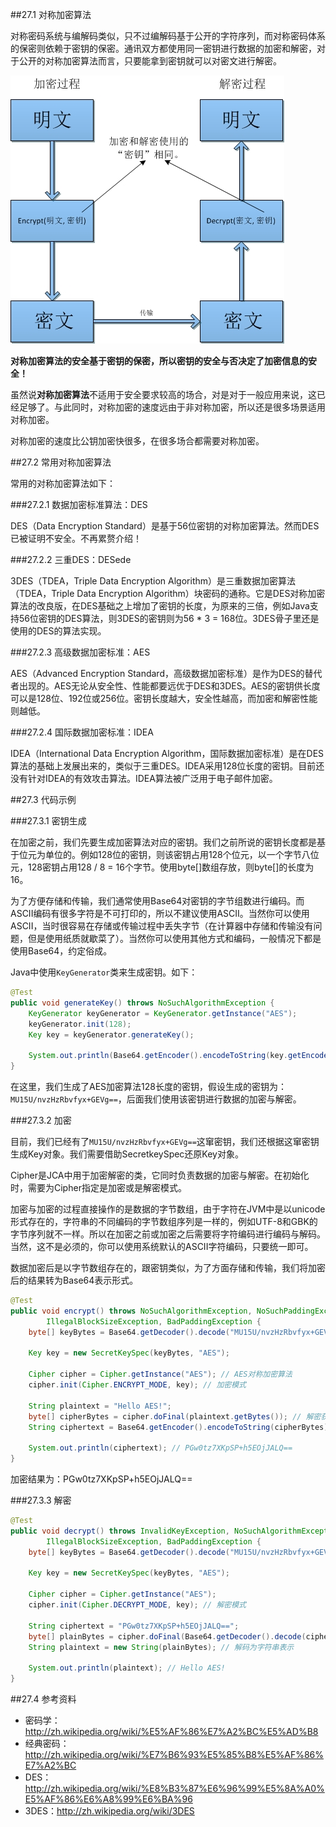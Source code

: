 ##27.1 对称加密算法

对称密码系统与编解码类似，只不过编解码基于公开的字符序列，而对称密码体系的保密则依赖于密钥的保密。通讯双方都使用同一密钥进行数据的加密和解密，对于公开的对称加密算法而言，只要能拿到密钥就可以对密文进行解密。

![对称加密算法](images/27-1.jpg)

**对称加密算法的安全基于密钥的保密，所以密钥的安全与否决定了加密信息的安全！**

虽然说**对称加密算法**不适用于安全要求较高的场合，对是对于一般应用来说，这已经足够了。与此同时，对称加密的速度远由于非对称加密，所以还是很多场景适用对称加密。

对称加密的速度比公钥加密快很多，在很多场合都需要对称加密。

##27.2 常用对称加密算法

常用的对称加密算法如下：

###27.2.1 数据加密标准算法：DES

DES（Data Encryption Standard）是基于56位密钥的对称加密算法。然而DES已被证明不安全。不再累赘介绍！

###27.2.2 三重DES：DESede

3DES（TDEA，Triple Data Encryption Algorithm）是三重数据加密算法（TDEA，Triple Data Encryption Algorithm）块密码的通称。它是DES对称加密算法的改良版，在DES基础之上增加了密钥的长度，为原来的三倍，例如Java支持56位密钥的DES算法，则3DES的密钥则为56 * 3 = 168位。3DES骨子里还是使用的DES的算法实现。

###27.2.3 高级数据加密标准：AES

AES（Advanced Encryption Standard，高级数据加密标准）是作为DES的替代者出现的。AES无论从安全性、性能都要远优于DES和3DES。AES的密钥供长度可以是128位、192位或256位。密钥长度越大，安全性越高，而加密和解密性能则越低。

###27.2.4 国际数据加密标准：IDEA

IDEA（International Data Encryption Algorithm，国际数据加密标准）是在DES算法的基础上发展出来的，类似于三重DES。IDEA采用128位长度的密钥。目前还没有针对IDEA的有效攻击算法。IDEA算法被广泛用于电子邮件加密。

##27.3 代码示例

###27.3.1  密钥生成

在加密之前，我们先要生成加密算法对应的密钥。我们之前所说的密钥长度都是基于位元为单位的。例如128位的密钥，则该密钥占用128个位元，以一个字节八位元，128密钥占用128 / 8 = 16个字节。使用byte[]数组存放，则byte[]的长度为16。

为了方便存储和传输，我们通常使用Base64对密钥的字节组数进行编码。而ASCII编码有很多字符是不可打印的，所以不建议使用ASCII。当然你可以使用ASCII，当时很容易在存储或传输过程中丢失字节（在计算器中存储和传输没有问题，但是使用纸质就歇菜了）。当然你可以使用其他方式和编码，一般情况下都是使用Base64，约定俗成。

Java中使用`KeyGenerator`类来生成密钥。如下：

```Java
@Test
public void generateKey() throws NoSuchAlgorithmException {
	KeyGenerator keyGenerator = KeyGenerator.getInstance("AES");
	keyGenerator.init(128);
	Key key = keyGenerator.generateKey();

	System.out.println(Base64.getEncoder().encodeToString(key.getEncoded())); // MU15U/nvzHzRbvfyx+GEVg==
}
```
在这里，我们生成了AES加密算法128长度的密钥，假设生成的密钥为：`MU15U/nvzHzRbvfyx+GEVg==`，后面我们使用该密钥进行数据的加密与解密。

###27.3.2 加密

目前，我们已经有了`MU15U/nvzHzRbvfyx+GEVg==`这窜密钥，我们还根据这窜密钥生成Key对象。我们需要借助SecretkeySpec还原Key对象。

Cipher是JCA中用于加密解密的类，它同时负责数据的加密与解密。在初始化时，需要为Cipher指定是加密或是解密模式。

加密与加密的过程直接操作的是数据的字节数组，由于字符在JVM中是以unicode形式存在的，字符串的不同编码的字节数组序列是一样的，例如UTF-8和GBK的字节序列就不一样。所以在加密之前或加密之后需要将字符编码进行编码与解码。当然，这不是必须的，你可以使用系统默认的ASCII字符编码，只要统一即可。

数据加密后是以字节数组存在的，跟密钥类似，为了方面存储和传输，我们将加密后的结果转为Base64表示形式。

```Java
@Test
public void encrypt() throws NoSuchAlgorithmException, NoSuchPaddingException, InvalidKeyException,
		IllegalBlockSizeException, BadPaddingException {
	byte[] keyBytes = Base64.getDecoder().decode("MU15U/nvzHzRbvfyx+GEVg=="); // 根据密钥的Base64表示生产密钥的字节数组

	Key key = new SecretKeySpec(keyBytes, "AES");

	Cipher cipher = Cipher.getInstance("AES"); // AES对称加密算法
	cipher.init(Cipher.ENCRYPT_MODE, key); // 加密模式

	String plaintext = "Hello AES!";
	byte[] cipherBytes = cipher.doFinal(plaintext.getBytes()); // 解密获得明文的字节数组
	String ciphertext = Base64.getEncoder().encodeToString(cipherBytes); // 生成密文的Base64表示

	System.out.println(ciphertext); // PGw0tz7XKpSP+h5EOjJALQ==
}
```

加密结果为：PGw0tz7XKpSP+h5EOjJALQ==

###27.3.3 解密

```Java
@Test
public void decrypt() throws InvalidKeyException, NoSuchAlgorithmException, NoSuchPaddingException,
		IllegalBlockSizeException, BadPaddingException {
	byte[] keyBytes = Base64.getDecoder().decode("MU15U/nvzHzRbvfyx+GEVg=="); 

	Key key = new SecretKeySpec(keyBytes, "AES");

	Cipher cipher = Cipher.getInstance("AES");
	cipher.init(Cipher.DECRYPT_MODE, key); // 解密模式

	String ciphertext = "PGw0tz7XKpSP+h5EOjJALQ==";
	byte[] plainBytes = cipher.doFinal(Base64.getDecoder().decode(ciphertext.getBytes())); // 明文的字节数组
	String plaintext = new String(plainBytes); // 解码为字符串表示

	System.out.println(plaintext); // Hello AES!
}
```

##27.4  参考资料
* 密码学：http://zh.wikipedia.org/wiki/%E5%AF%86%E7%A2%BC%E5%AD%B8
* 经典密码：http://zh.wikipedia.org/wiki/%E7%B6%93%E5%85%B8%E5%AF%86%E7%A2%BC
* DES：http://zh.wikipedia.org/wiki/%E8%B3%87%E6%96%99%E5%8A%A0%E5%AF%86%E6%A8%99%E6%BA%96
* 3DES：http://zh.wikipedia.org/wiki/3DES